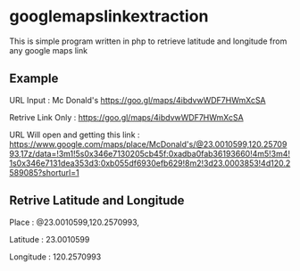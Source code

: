 # googlemapslinkextraction
This is simple program written in php to retrieve latitude and longitude from any google maps link

## Example
URL Input : Mc Donald's https://goo.gl/maps/4ibdvwWDF7HWmXcSA

Retrive Link Only : https://goo.gl/maps/4ibdvwWDF7HWmXcSA

URL Will open and getting this link : https://www.google.com/maps/place/McDonald's/@23.0010599,120.2570993,17z/data=!3m1!5s0x346e7130205cb45f:0xadba0fab36193660!4m5!3m4!1s0x346e7131dea353d3:0xb055df6930efb629!8m2!3d23.0003853!4d120.2589085?shorturl=1

## Retrive Latitude and Longitude
Place : @23.0010599,120.2570993,

Latitude : 23.0010599

Longitude : 120.2570993
